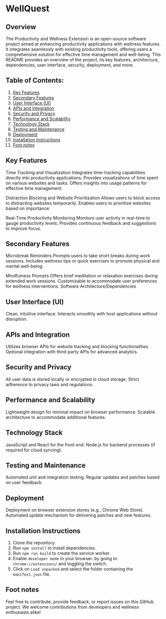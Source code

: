# WellQuest

## Overview

The Productivity and Wellness Extension is an open-source software project aimed at enhancing productivity applications with wellness features. It integrates seamlessly with existing productivity tools, offering users a comprehensive solution for effective time management and well-being. This README provides an overview of the project, its key features, architecture, dependencies, user interface, security, deployment, and more.

## Table of Contents:

1. [Key Features](#key-features)
2. [Secondary Features](#secondary-features)
3. [User Interface (UI)](#user-interface-ui)
4. [APIs and Integration](#apis-and-integration)
5. [Security and Privacy](#security-and-privacy)
6. [Performance and Scalability](#performance-and-scalability)
7. [Technology Stack](#technology-stack)
8. [Testing and Maintenance](#testing-and-maintenance)
9. [Deployment](#deployment)
10. [Installation Instructions](#installation-instructions)
11. [Foot notes](#footnotes)

## Key Features

Time Tracking and Visualization
Integrates time-tracking capabilities directly into productivity applications.
Provides visualizations of time spent on various websites and tasks.
Offers insights into usage patterns for effective time management.

Distraction Blocking and Website Prioritization
Allows users to block access to distracting websites temporarily.
Enables users to prioritize websites based on importance.

Real-Time Productivity Monitoring
Monitors user activity in real-time to gauge productivity levels.
Provides continuous feedback and suggestions to improve focus.

## Secondary Features

Microbreak Reminders
Prompts users to take short breaks during work sessions.
Includes wellness tips or quick exercises to promote physical and mental well-being.

Mindfulness Prompts
Offers brief meditation or relaxation exercises during extended work sessions.
Customizable to accommodate user preferences for wellness interventions.
Software Architecture/Dependencies

## User Interface (UI)

Clean, intuitive interface.
Interacts smoothly with host applications without disruption.

## APIs and Integration

Utilizes browser APIs for website tracking and blocking functionalities.
Optional integration with third-party APIs for advanced analytics.

## Security and Privacy

All user data is stored locally or encrypted in cloud storage.
Strict adherence to privacy laws and regulations.

## Performance and Scalability

Lightweight design for minimal impact on browser performance.
Scalable architecture to accommodate additional features.

## Technology Stack

JavaScript and React for the front end.
Node.js for backend processes (if required for cloud syncing).

## Testing and Maintenance

Automated unit and integration testing.
Regular updates and patches based on user feedback.

## Deployment

Deployment on browser extension stores (e.g., Chrome Web Store).
Automated update mechanism for delivering patches and new features.

## Installation Instructions

1. Clone the repository.
2. Run `npm install` to install dependencies.
3. Run `npm run build` to create the service worker.
4. Enable `developer mode` in your browser. by going to `chrome://extensions/` and toggling the switch.
5. Click on `Load unpacked` and select the folder containing the `manifest.json` file.

## Foot notes

Feel free to contribute, provide feedback, or report issues on this GitHub project. We welcome contributions from developers and wellness enthusiasts alike!
